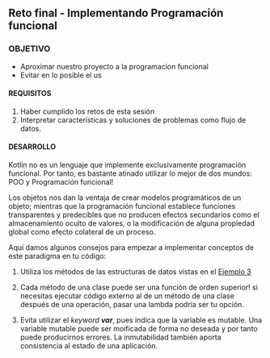 ## Reto final - Implementando Programación funcional

### OBJETIVO
- Aproximar nuestro proyecto a la programacion funcional
- Evitar en lo posible el us

#### REQUISITOS

1. Haber cumplido los retos de esta sesión
2. Interpretar características y soluciones de problemas como flujo de datos.

#### DESARROLLO

Kotlin no es un lenguaje que implemente exclusivamente programación funcional. Por tanto, es bastante atinado utilizar lo mejor de dos mundos: POO y Programación funcional!

Los objetos nos dan la ventaja de crear modelos programáticos de un objeto; mientras que la programación funcional establece funciones transparentes y predecibles que no producen efectos secundarios como el almacenamiento oculto de valores, o la modificación de alguna propiedad global como efecto colateral de un proceso. 

Aquí damos algunos consejos para empezar a implementar  conceptos de este paradigma en tu código:

1. Utiliza los métodos de las estructuras de datos vistas en el [Ejemplo 3](../Ejemplo-03)

2. Cada método de una clase puede ser una función de orden superior! si necesitas ejecutar código externo al de un método de una clase después de una operación, pasar una lambda podría ser tu opción.

3. Evita utilizar el *keyword* ***var***, pues indica que la variable es mutable. Una variable mutable puede ser moificada de forma no deseada y por tanto puede producirnos errores. La inmutabilidad también aporta consistencia al estado de una aplicación.
